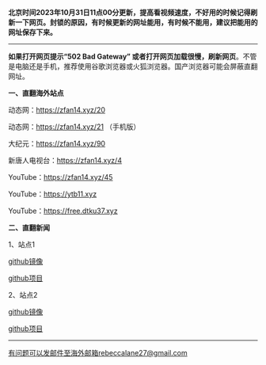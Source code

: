 **北京时间2023年10月31日11点00分更新，提高看视频速度，不好用的时候记得刷新一下网页。封锁的原因，有时候更新的网址能用，有时候不能用，建议把能用的网址保存下来。**

***

**如果打开网页提示“502 Bad Gateway” 或者打开网页加载很慢，刷新网页**。不管是电脑还是手机，推荐使用谷歌浏览器或火狐浏览器。国产浏览器可能会屏蔽直翻网址。

**一、直翻海外站点**

动态网：https://zfan14.xyz/20 

动态网：https://zfan14.xyz/21  （手机版）

大纪元：https://zfan14.xyz/90

新唐人电视台：https://zfan14.xyz/4 

YouTube：https://zfan14.xyz/45

YouTube：https://ytb11.xyz

YouTube：https://free.dtku37.xyz

**二、直翻新闻**

1、站点1

[github镜像](https://bgithub.xyz/epic-marker/epoch-news/blob/master/README.md)

[github项目](https://github.com/epic-marker/epoch-news/blob/master/README.md)

2、站点2

[github镜像](https://bgithub.xyz/duty-machine/news/blob/main/README.md)

[github项目](https://github.com/duty-machine/news/blob/main/README.md)

***


有问题可以发邮件至海外邮箱rebeccalane27@gmail.com